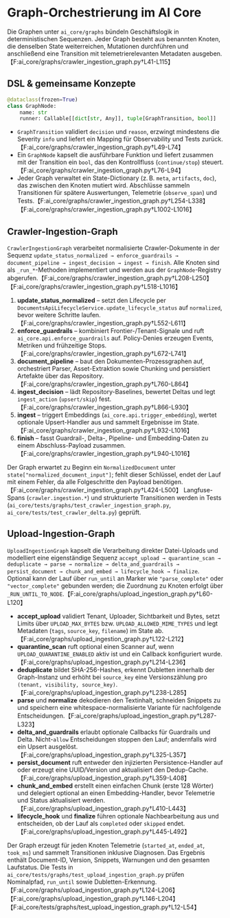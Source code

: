# Graph-Orchestrierung im AI Core

Die Graphen unter `ai_core/graphs` bündeln Geschäftslogik in deterministischen
Sequenzen. Jeder Graph besteht aus benannten Knoten, die denselben State
weiterreichen, Mutationen durchführen und anschließend eine Transition mit
telemetrierelevanten Metadaten ausgeben.【F:ai_core/graphs/crawler_ingestion_graph.py†L41-L115】

## DSL & gemeinsame Konzepte

```python
@dataclass(frozen=True)
class GraphNode:
    name: str
    runner: Callable[[dict[str, Any]], tuple[GraphTransition, bool]]
```

- `GraphTransition` validiert `decision` und `reason`, erzwingt mindestens die
  Severity `info` und liefert ein Mapping für Observability und Tests zurück.【F:ai_core/graphs/crawler_ingestion_graph.py†L49-L74】
- Ein `GraphNode` kapselt die ausführbare Funktion und liefert zusammen mit der
  Transition ein `bool`, das den Kontrollfluss (`continue/stop`) steuert.【F:ai_core/graphs/crawler_ingestion_graph.py†L76-L94】
- Jeder Graph verwaltet ein State-Dictionary (z. B. `meta`, `artifacts`,
  `doc`), das zwischen den Knoten mutiert wird. Abschlüsse sammeln Transitionen
  für spätere Auswertungen, Telemetrie (`observe_span`) und Tests.【F:ai_core/graphs/crawler_ingestion_graph.py†L254-L338】【F:ai_core/graphs/crawler_ingestion_graph.py†L1002-L1016】

## Crawler-Ingestion-Graph

`CrawlerIngestionGraph` verarbeitet normalisierte Crawler-Dokumente in der
Sequenz `update_status_normalized → enforce_guardrails → document_pipeline →
ingest_decision → ingest → finish`. Alle Knoten sind als `_run_*`-Methoden
implementiert und werden aus der `GraphNode`-Registry abgerufen.【F:ai_core/graphs/crawler_ingestion_graph.py†L208-L250】【F:ai_core/graphs/crawler_ingestion_graph.py†L518-L1016】

1. **update_status_normalized** – setzt den Lifecycle per
   `DocumentsApiLifecycleService.update_lifecycle_status` auf `normalized`,
   bevor weitere Schritte laufen.【F:ai_core/graphs/crawler_ingestion_graph.py†L552-L611】
2. **enforce_guardrails** – kombiniert Frontier-/Tenant-Signale und ruft
   `ai_core.api.enforce_guardrails` auf. Policy-Denies erzeugen Events,
   Metriken und frühzeitige Stops.【F:ai_core/graphs/crawler_ingestion_graph.py†L672-L741】
3. **document_pipeline** – baut den Dokumenten-Prozessgraphen auf,
   orchestriert Parser, Asset-Extraktion sowie Chunking und persistiert
   Artefakte über das Repository.【F:ai_core/graphs/crawler_ingestion_graph.py†L760-L864】
4. **ingest_decision** – lädt Repository-Baselines, bewertet Deltas und legt
   `ingest_action` (`upsert/skip`) fest.【F:ai_core/graphs/crawler_ingestion_graph.py†L866-L930】
5. **ingest** – triggert Embeddings (`ai_core.api.trigger_embedding`), wertet
   optionale Upsert-Handler aus und sammelt Ergebnisse im State.【F:ai_core/graphs/crawler_ingestion_graph.py†L932-L1016】
6. **finish** – fasst Guardrail-, Delta-, Pipeline- und Embedding-Daten zu einem
   Abschluss-Payload zusammen.【F:ai_core/graphs/crawler_ingestion_graph.py†L940-L1016】

Der Graph erwartet zu Beginn ein `NormalizedDocument` unter
`state["normalized_document_input"]`; fehlt dieser Schlüssel, endet der Lauf mit
einem Fehler, da alle Folgeschritte den Payload benötigen.【F:ai_core/graphs/crawler_ingestion_graph.py†L424-L500】
Langfuse-Spans (`crawler.ingestion.*`) und strukturierte Transitionen werden in
Tests (`ai_core/tests/graphs/test_crawler_ingestion_graph.py`,
`ai_core/tests/test_crawler_delta.py`) geprüft.

## Upload-Ingestion-Graph

`UploadIngestionGraph` kapselt die Verarbeitung direkter Datei-Uploads und
modelliert eine eigenständige Sequenz
`accept_upload → quarantine_scan → deduplicate → parse → normalize →
delta_and_guardrails → persist_document → chunk_and_embed → lifecycle_hook →
finalize`. Optional kann der Lauf über `run_until` an Marker wie
`"parse_complete"` oder `"vector_complete"` gebunden werden; die Zuordnung zu
Knoten erfolgt über `_RUN_UNTIL_TO_NODE`.【F:ai_core/graphs/upload_ingestion_graph.py†L60-L120】

- **accept_upload** validiert Tenant, Uploader, Sichtbarkeit und Bytes, setzt
  Limits über `UPLOAD_MAX_BYTES` bzw. `UPLOAD_ALLOWED_MIME_TYPES` und legt
  Metadaten (`tags`, `source_key`, `filename`) im State ab.【F:ai_core/graphs/upload_ingestion_graph.py†L122-L212】
- **quarantine_scan** ruft optional einen Scanner auf, wenn
  `UPLOAD_QUARANTINE_ENABLED` aktiv ist und ein Callback konfiguriert wurde.【F:ai_core/graphs/upload_ingestion_graph.py†L214-L236】
- **deduplicate** bildet SHA-256-Hashes, erkennt Dubletten innerhalb der
  Graph-Instanz und erhöht bei `source_key` eine Versionszählung pro
  `(tenant, visibility, source_key)`.【F:ai_core/graphs/upload_ingestion_graph.py†L238-L285】
- **parse** und **normalize** dekodieren den Textinhalt, schneiden Snippets zu
  und speichern eine whitespace-normalisierte Variante für nachfolgende
  Entscheidungen.【F:ai_core/graphs/upload_ingestion_graph.py†L287-L323】
- **delta_and_guardrails** erlaubt optionale Callbacks für Guardrails und Delta.
  Nicht-`allow` Entscheidungen stoppen den Lauf; andernfalls wird ein Upsert
  ausgelöst.【F:ai_core/graphs/upload_ingestion_graph.py†L325-L357】
- **persist_document** ruft entweder den injizierten Persistence-Handler auf
  oder erzeugt eine UUID/Version und aktualisiert den Dedup-Cache.【F:ai_core/graphs/upload_ingestion_graph.py†L359-L408】
- **chunk_and_embed** erstellt einen einfachen Chunk (erste 128 Wörter) und
  delegiert optional an einen Embedding-Handler, bevor Telemetrie und Status
  aktualisiert werden.【F:ai_core/graphs/upload_ingestion_graph.py†L410-L443】
- **lifecycle_hook** und **finalize** führen optionale Nachbearbeitung aus und
  entscheiden, ob der Lauf als `completed` oder `skipped` endet.【F:ai_core/graphs/upload_ingestion_graph.py†L445-L492】

Der Graph erzeugt für jeden Knoten Telemetrie (`started_at`, `ended_at`,
`took_ms`) und sammelt Transitionen inklusive Diagnosen. Das Ergebnis enthält
Document-ID, Version, Snippets, Warnungen und den gesamten Laufstatus. Die Tests
in `ai_core/tests/graphs/test_upload_ingestion_graph.py` prüfen Nominalpfad,
`run_until` sowie Dubletten-Erkennung.【F:ai_core/graphs/upload_ingestion_graph.py†L124-L206】【F:ai_core/graphs/upload_ingestion_graph.py†L146-L204】【F:ai_core/tests/graphs/test_upload_ingestion_graph.py†L12-L54】

